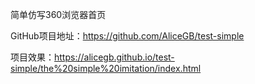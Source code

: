 简单仿写360浏览器首页

GitHub项目地址：https://github.com/AliceGB/test-simple

项目效果：https://alicegb.github.io/test-simple/the%20simple%20imitation/index.html

